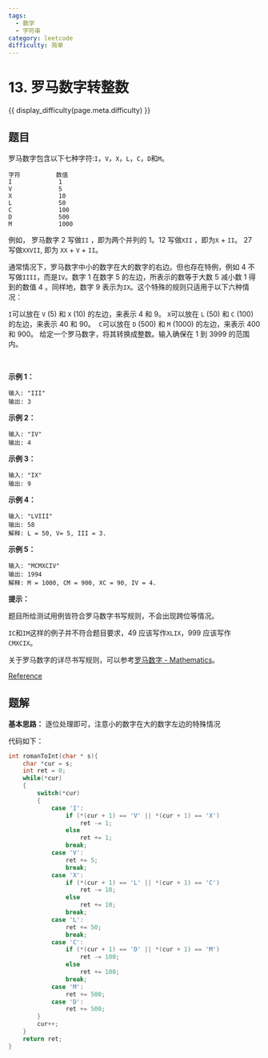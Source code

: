 ```yaml
---
tags:
  - 数学
  - 字符串
category: leetcode
difficulty: 简单
---
```


# 13. 罗马数字转整数

{{ display_difficulty(page.meta.difficulty) }}

## 题目

罗马数字包含以下七种字符:`I`，`V`，`X`，`L`，`C`，`D`和`M`。

```
字符          数值
I             1
V             5
X             10
L             50
C             100
D             500
M             1000
```
例如， 罗马数字 2 写做`II` ，即为两个并列的 1。12 写做`XII` ，即为`X` + `II`。 27 写做`XXVII`, 即为 `XX` + `V` + `II`。

通常情况下，罗马数字中小的数字在大的数字的右边。但也存在特例，例如 4 不写做`IIII`，而是`IV`。数字 1 在数字 5 的左边，所表示的数等于大数 5 减小数 1 得到的数值 4 。同样地，数字 9 表示为`IX`。这个特殊的规则只适用于以下六种情况：

`I`可以放在 `V` (5) 和 `X` (10) 的左边，来表示 4 和 9。
`X`可以放在 `L` (50) 和 `C` (100) 的左边，来表示 40 和 90。 
`C`可以放在 `D` (500) 和 `M` (1000) 的左边，来表示 400 和 900。
给定一个罗马数字，将其转换成整数。输入确保在 1 到 3999 的范围内。

 

**示例 1：**

```
输入: "III"
输出: 3
```

**示例 2：**

```
输入: "IV"
输出: 4
```

**示例 3：**

```
输入: "IX"
输出: 9
```

**示例 4：**

```
输入: "LVIII"
输出: 58
解释: L = 50, V= 5, III = 3.
```

**示例 5：**

```
输入: "MCMXCIV"
输出: 1994
解释: M = 1000, CM = 900, XC = 90, IV = 4.
```

**提示：**

题目所给测试用例皆符合罗马数字书写规则，不会出现跨位等情况。

`IC`和`IM`这样的例子并不符合题目要求，49 应该写作`XLIX`，999 应该写作 `CMXCIX`。

关于罗马数字的详尽书写规则，可以参考[罗马数字 - Mathematics](https://b2b.partcommunity.com/community/knowledge/zh_CN/detail/10753/%E7%BD%97%E9%A9%AC%E6%95%B0%E5%AD%97#knowledge_article)。

[Reference](https://leetcode-cn.com/problems/roman-to-integer)

## 题解

**基本思路：** 逐位处理即可，注意小的数字在大的数字左边的特殊情况

代码如下：

```c
int romanToInt(char * s){
    char *cur = s;
    int ret = 0;
    while(*cur)
    {
        switch(*cur)
        {
            case 'I':
                if (*(cur + 1) == 'V' || *(cur + 1) == 'X')
                    ret -= 1;
                else
                    ret += 1;
                break;
            case 'V':
                ret += 5;
                break;
            case 'X':
                if (*(cur + 1) == 'L' || *(cur + 1) == 'C')
                    ret -= 10;
                else
                    ret += 10;
                break;
            case 'L':
                ret += 50;
                break;
            case 'C':
                if (*(cur + 1) == 'D' || *(cur + 1) == 'M')
                    ret -= 100;
                else
                    ret += 100;
                break;
            case 'M':
                ret += 500;
            case 'D':
                ret += 500;
        }
        cur++;
    }
    return ret;
}
```